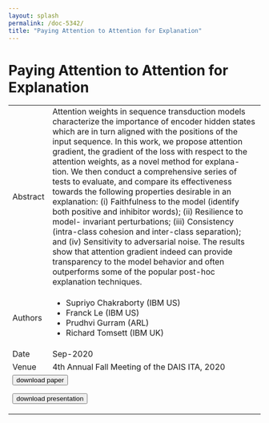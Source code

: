```yaml
---
layout: splash
permalink: /doc-5342/
title: "Paying Attention to Attention for Explanation"
---
```


# Paying Attention to Attention for Explanation

<table>
    <tbody>
    <tr>
        <td>Abstract</td>
        <td>Attention weights in sequence transduction models characterize the importance of encoder hidden states which are in turn aligned with the positions of the input sequence. In this work, we propose attention gradient, the gradient of the loss with respect to the attention weights, as a novel method for explana- tion. We then conduct a comprehensive series of tests to evaluate, and compare its effectiveness towards the following properties desirable in an explanation: (i) Faithfulness to the model (identify both positive and inhibitor words); (ii) Resilience to model- invariant perturbations; (iii) Consistency (intra-class cohesion and inter-class separation); and (iv) Sensitivity to adversarial noise. The results show that attention gradient indeed can provide transparency to the model behavior and often outperforms some of the popular post-hoc explanation techniques.</td>
    </tr>
    <tr>
        <td>Authors</td>
        <td>
            <ul>
                <li>Supriyo Chakraborty (IBM US)</li>
                <li>Franck Le (IBM US)</li>
                <li>Prudhvi Gurram (ARL)</li>
                <li>Richard Tomsett (IBM UK)</li>
            </ul>
        </td>
    </tr>
    <tr>
        <td>Date</td>
        <td>Sep-2020</td>
    </tr>
    <tr>
        <td>Venue</td>
        <td>4th Annual Fall Meeting of the DAIS ITA, 2020</td>
    </tr>
        <tr>
            <td colspan="2">
                <form method="get" action="https://ibm.box.com/v/doc-5342-paper">
                    <button type="submit">download paper</button>
                </form>
                <form method="get" action="https://ibm.box.com/v/doc-5342-slides">
                    <button type="submit">download presentation</button>
                </form>
            </td>
        </tr>
    </tbody>
</table>
